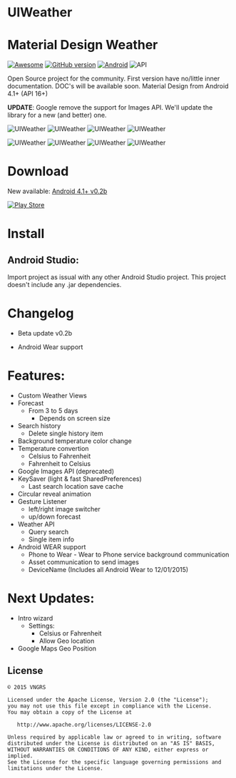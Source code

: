 # UIWeather
Material Design Weather
=================
[![Awesome](https://cdn.rawgit.com/sindresorhus/awesome/d7305f38d29fed78fa85652e3a63e154dd8e8829/media/badge.svg)](https://github.com/mkiisoft/KeySaver) [![GitHub version](https://d25lcipzij17d.cloudfront.net/badge.svg?id=gh&type=6&v=0.5b&x2=0)](https://github.com/mkiisoft/KeySaver/blob/master/KeySaver.jar) [![Android](https://img.shields.io/badge/language-Android-blue.svg)](https://github.com/mkiisoft/KeySaver) ![API](https://img.shields.io/badge/API-16%2B-brightgreen.svg?style=flat)

Open Source project for the community. First version have no/little inner documentation. DOC's will be available soon.
Material Design from Android 4.1+ (API 16+)

**UPDATE**: Google remove the support for Images API. We'll update the library for a new (and better) one.

![UIWeather](http://i.imgur.com/bLqeUeW.png) ![UIWeather](http://i.imgur.com/KNG7zP3.png) ![UIWeather](http://i.imgur.com/LZRl0Mq.png) ![UIWeather](http://i.imgur.com/g0UlNBE.png)

![UIWeather](http://i.imgur.com/L0TbrIX.png) ![UIWeather](http://i.imgur.com/Wthg3Ah.png)
![UIWeather](http://i.imgur.com/iNCahp2.png) ![UIWeather](http://i.imgur.com/zToxu2K.png)

# Download

New available: [Android 4.1+ v0.2b](http://bit.ly/1QOy3av)

[![Play Store](http://i.imgur.com/DcdeWpG.png)](https://play.google.com/store/apps/details?id=com.mkiisoft.uiweather "UIWeather Play Store")


# Install

## Android Studio:

Import project as issual with any other Android Studio project. This project doesn't include any .jar dependencies.

# Changelog

- Beta update v0.2b

- Android Wear support

# Features:

* Custom Weather Views
* Forecast
  * From 3 to 5 days
    * Depends on screen size
* Search history
  * Delete single history item
* Background temperature color change
* Temperature convertion
  * Celsius to Fahrenheit
  * Fahrenheit to Celsius
* Google Images API (deprecated)
* KeySaver (light & fast SharedPreferences)
  * Last search location save cache
* Circular reveal animation
* Gesture Listener
  * left/right image switcher
  * up/down    forecast
* Weather API
  * Query search
  * Single item info
* Android WEAR support
  * Phone to Wear - Wear to Phone service background communication
  * Asset communication to send images
  * DeviceName (Includes all Android Wear to 12/01/2015)

# Next Updates:

* Intro wizard
  * Settings:
    * Celsius or Fahrenheit
    * Allow Geo location
* Google Maps Geo Position

License
--------

    © 2015 VNGRS

    Licensed under the Apache License, Version 2.0 (the "License");
    you may not use this file except in compliance with the License.
    You may obtain a copy of the License at

       http://www.apache.org/licenses/LICENSE-2.0

    Unless required by applicable law or agreed to in writing, software
    distributed under the License is distributed on an "AS IS" BASIS,
    WITHOUT WARRANTIES OR CONDITIONS OF ANY KIND, either express or implied.
    See the License for the specific language governing permissions and
    limitations under the License.
    

